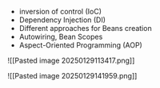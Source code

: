 * inversion of control (IoC)
* Dependency Injection (DI)
* Different approaches for Beans creation
* Autowiring, Bean Scopes
* Aspect-Oriented Programming (AOP)

![[Pasted image 20250129113417.png]]

![[Pasted image 20250129141959.png]]